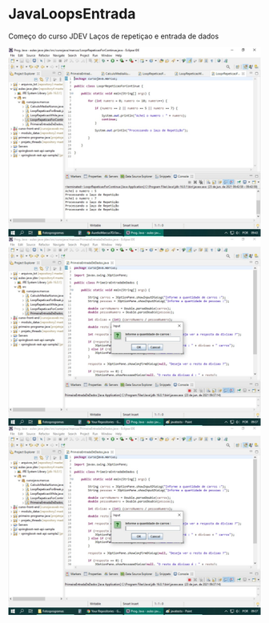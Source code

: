 # JavaLoopsEntrada
Começo do curso JDEV Laços de repetiçao e entrada de dados

<img src="/fotos3/loop1.jpg" alt="LoopsemJava" display="block" align="center"/>

<img src="/fotos3/programa1.jpg" alt="LoopsemJava" display="block" align="center"/>

<img src="/fotos3/programa1.jpg" alt="LoopsemJava" display="block" align="center"/>

